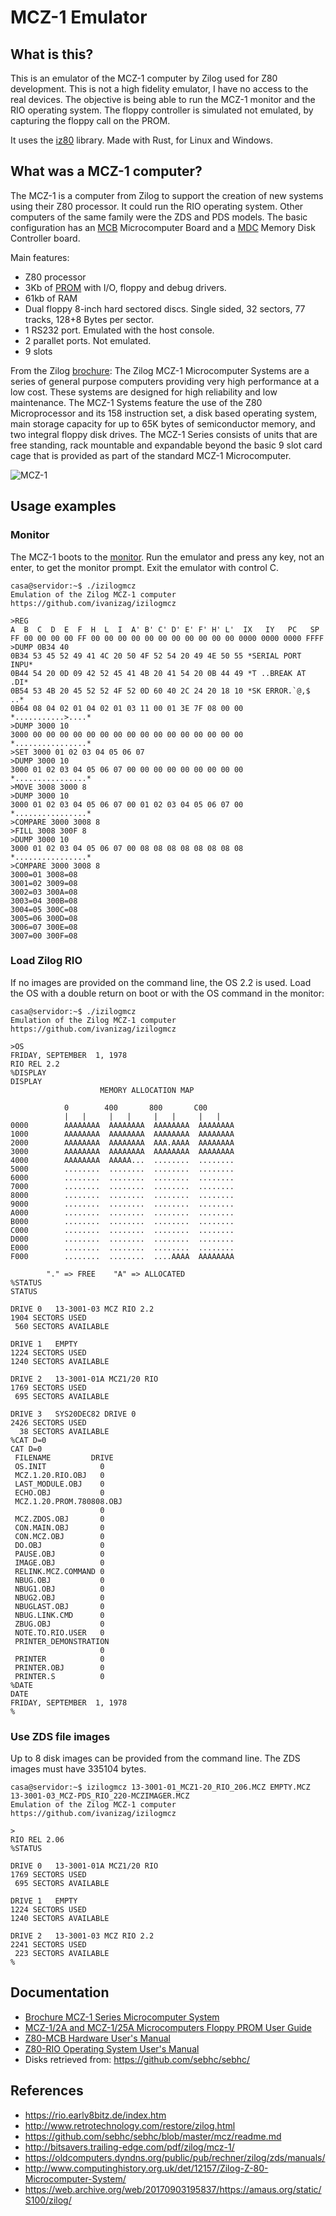 # MCZ-1 Emulator

## What is this?

This is an emulator of the MCZ-1 computer by Zilog used for Z80 development. This is not a high fidelity emulator, I have no access to the real devices. The objective is being able to run the MCZ-1 monitor and the RIO operating system. The floppy controller is simulated not emulated, by capturing the floppy call on the PROM.

It uses the [iz80](https://github.com/ivanizag/iz80) library. Made with Rust, for Linux and Windows.

## What was a MCZ-1 computer?

The MCZ-1 is a computer from Zilog to support the creation of new systems using their Z80 processor. It could run the RIO operating system. Other computers of the same family were the ZDS and PDS models. The basic configuration has an [MCB](https://github.com/sebhc/sebhc/blob/master/mcz/docs/03-0007-03_Z80-MCB_Hardware_Users_Manual.pdf) Microcomputer Board and a [MDC](https://github.com/sebhc/sebhc/blob/master/mcz/docs/03-3006-02_Z-80_MDC_Hardware_Reference_Manual.pdf) Memory Disk Controller board.

Main features:

- Z80 processor
- 3Kb of [PROM](http://bitsavers.trailing-edge.com/pdf/zilog/mcz-1/firmware/ZilogPDS_3K_ROM_SOURCE.zip) with I/O, floppy and debug drivers.
- 61kb of RAM
- Dual floppy 8-inch hard sectored discs. Single sided, 32 sectors, 77 tracks, 128+8 Bytes per sector.
- 1 RS232 port. Emulated with the host console.
- 2 parallet ports. Not emulated.
- 9 slots

From the Zilog [brochure](https://web.archive.org/web/20170904130919/https://amaus.org/static/S100/zilog/brochure/Zilog%20MCZ-1%20Series%20System.pdf): The Zilog MCZ-1 Microcomputer Systems are a series of general purpose computers providing very high performance at a low cost. These systems are designed for high reliability and low maintenance. The MCZ-1 Systems
feature the use of the Z80 Microprocessor and its 158 instruction set, a disk based operating system, main storage capacity for up to 65K bytes of semiconductor memory, and two integral floppy disk drives. The MCZ-1
Series consists of units that are free standing, rack mountable and expandable beyond the basic 9 slot card cage
that is provided as part of the standard MCZ-1 Microcomputer.

![MCZ-1](doc/mcz-1.png)

## Usage examples

### Monitor

The MCZ-1 boots to the [monitor](http://bitsavers.trailing-edge.com/pdf/zilog/mcz-1/03-3106-01A_MCZ-1_20A_and_MCZ-1_25A_Microcomputers_Floppy_Prom_User_Guide_Dec79.pdf). Run the emulator and press any key, not an enter, to get the monitor prompt. Exit the emulator with control C.

```
casa@servidor:~$ ./izilogmcz
Emulation of the Zilog MCZ-1 computer
https://github.com/ivanizag/izilogmcz

>REG
A  B  C  D  E  F  H  L  I  A' B' C' D' E' F' H' L'  IX   IY   PC   SP  
FF 00 00 00 00 FF 00 00 00 00 00 00 00 00 00 00 00 0000 0000 0000 FFFF 
>DUMP 0B34 40
0B34 53 45 52 49 41 4C 20 50 4F 52 54 20 49 4E 50 55 *SERIAL PORT INPU*
0B44 54 20 0D 09 42 52 45 41 4B 20 41 54 20 0B 44 49 *T ..BREAK AT .DI*
0B54 53 4B 20 45 52 52 4F 52 0D 60 40 2C 24 20 18 10 *SK ERROR.`@,$ ..*
0B64 08 04 02 01 04 02 01 03 11 00 01 3E 7F 08 00 00 *...........>....*
>DUMP 3000 10
3000 00 00 00 00 00 00 00 00 00 00 00 00 00 00 00 00 *................*
>SET 3000 01 02 03 04 05 06 07
>DUMP 3000 10
3000 01 02 03 04 05 06 07 00 00 00 00 00 00 00 00 00 *................*
>MOVE 3008 3000 8
>DUMP 3000 10
3000 01 02 03 04 05 06 07 00 01 02 03 04 05 06 07 00 *................*
>COMPARE 3000 3008 8
>FILL 3008 300F 8
>DUMP 3000 10
3000 01 02 03 04 05 06 07 00 08 08 08 08 08 08 08 08 *................*
>COMPARE 3000 3008 8
3000=01 3008=08 
3001=02 3009=08 
3002=03 300A=08 
3003=04 300B=08 
3004=05 300C=08 
3005=06 300D=08 
3006=07 300E=08 
3007=00 300F=08 
```

### Load Zilog RIO

If no images are provided on the command line, the OS 2.2 is used. Load the OS with a double return on boot or with the OS command in the monitor:
```
casa@servidor:~$ ./izilogmcz 
Emulation of the Zilog MCZ-1 computer
https://github.com/ivanizag/izilogmcz

>OS
FRIDAY, SEPTEMBER  1, 1978
RIO REL 2.2
%DISPLAY
DISPLAY
                    MEMORY ALLOCATION MAP

            0        400       800       C00
            |   |     |   |     |   |     |   |
0000        AAAAAAAA  AAAAAAAA  AAAAAAAA  AAAAAAAA
1000        AAAAAAAA  AAAAAAAA  AAAAAAAA  AAAAAAAA
2000        AAAAAAAA  AAAAAAAA  AAA.AAAA  AAAAAAAA
3000        AAAAAAAA  AAAAAAAA  AAAAAAAA  AAAAAAAA
4000        AAAAAAAA  AAAAA...  ........  ........
5000        ........  ........  ........  ........
6000        ........  ........  ........  ........
7000        ........  ........  ........  ........
8000        ........  ........  ........  ........
9000        ........  ........  ........  ........
A000        ........  ........  ........  ........
B000        ........  ........  ........  ........
C000        ........  ........  ........  ........
D000        ........  ........  ........  ........
E000        ........  ........  ........  ........
F000        ........  ........  ....AAAA  AAAAAAAA

        "." => FREE    "A" => ALLOCATED
%STATUS
STATUS

DRIVE 0   13-3001-03 MCZ RIO 2.2
1904 SECTORS USED
 560 SECTORS AVAILABLE

DRIVE 1   EMPTY
1224 SECTORS USED
1240 SECTORS AVAILABLE

DRIVE 2   13-3001-01A MCZ1/20 RIO
1769 SECTORS USED
 695 SECTORS AVAILABLE

DRIVE 3   SYS20DEC82 DRIVE 0
2426 SECTORS USED
  38 SECTORS AVAILABLE
%CAT D=0
CAT D=0
 FILENAME         DRIVE
 OS.INIT            0    
 MCZ.1.20.RIO.OBJ   0    
 LAST_MODULE.OBJ    0    
 ECHO.OBJ           0    
 MCZ.1.20.PROM.780808.OBJ        
                    0    
 MCZ.ZDOS.OBJ       0    
 CON.MAIN.OBJ       0    
 CON.MCZ.OBJ        0    
 DO.OBJ             0    
 PAUSE.OBJ          0    
 IMAGE.OBJ          0    
 RELINK.MCZ.COMMAND 0    
 NBUG.OBJ           0    
 NBUG1.OBJ          0    
 NBUG2.OBJ          0    
 NBUGLAST.OBJ       0    
 NBUG.LINK.CMD      0    
 ZBUG.OBJ           0    
 NOTE.TO.RIO.USER   0    
 PRINTER_DEMONSTRATION           
                    0    
 PRINTER            0    
 PRINTER.OBJ        0    
 PRINTER.S          0    
%DATE
DATE
FRIDAY, SEPTEMBER  1, 1978
%
```

### Use ZDS file images

Up to 8 disk images can be provided from the command line. The ZDS images must have 335104 bytes.

```
casa@servidor:~$ izilogmcz 13-3001-01_MCZ1-20_RIO_206.MCZ EMPTY.MCZ 13-3001-03_MCZ-PDS_RIO_220-MCZIMAGER.MCZ 
Emulation of the Zilog MCZ-1 computer
https://github.com/ivanizag/izilogmcz

>
RIO REL 2.06
%STATUS

DRIVE 0   13-3001-01A MCZ1/20 RIO
1769 SECTORS USED
 695 SECTORS AVAILABLE

DRIVE 1   EMPTY
1224 SECTORS USED
1240 SECTORS AVAILABLE

DRIVE 2   13-3001-03 MCZ RIO 2.2
2241 SECTORS USED
 223 SECTORS AVAILABLE
%

```

## Documentation

- [Brochure MCZ-1 Series Microcomputer System](https://web.archive.org/web/20170904130919/https://amaus.org/static/S100/zilog/brochure/Zilog%20MCZ-1%20Series%20System.pdf)
- [MCZ-1/2A and MCZ-1/25A Microcomputers Floppy PROM User Guide](http://bitsavers.trailing-edge.com/pdf/zilog/mcz-1/03-3106-01A_MCZ-1_20A_and_MCZ-1_25A_Microcomputers_Floppy_Prom_User_Guide_Dec79.pdf)
- [Z80-MCB Hardware User's Manual](https://github.com/sebhc/sebhc/blob/master/mcz/docs/03-0007-03_Z80-MCB_Hardware_Users_Manual.pdf)
- [Z80-RIO Operating System User's Manual](http://bitsavers.trailing-edge.com/pdf/zilog/mcz-1/03-0072-01A_Z80-RIO_Operating_System_Users_Manual_upd_Nov79.pdf)
- Disks retrieved from: https://github.com/sebhc/sebhc/

## References

- https://rio.early8bitz.de/index.htm
- http://www.retrotechnology.com/restore/zilog.html
- https://github.com/sebhc/sebhc/blob/master/mcz/readme.md
- http://bitsavers.trailing-edge.com/pdf/zilog/mcz-1/
- https://oldcomputers.dyndns.org/public/pub/rechner/zilog/zds/manuals/
- http://www.computinghistory.org.uk/det/12157/Zilog-Z-80-Microcomputer-System/
- https://web.archive.org/web/20170903195837/https://amaus.org/static/S100/zilog/



